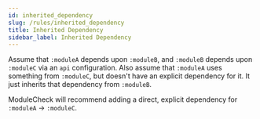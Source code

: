 ```yaml
---
id: inherited_dependency
slug: /rules/inherited_dependency
title: Inherited Dependency
sidebar_label: Inherited Dependency
---
```


Assume that `:moduleA` depends upon `:moduleB`, and `:moduleB` depends upon `:moduleC` via
an `api` configuration. Also assume that `:moduleA` uses something from `:moduleC`, but doesn't
have an explicit dependency for it. It just inherits that dependency from `:moduleB`.

ModuleCheck will recommend adding a direct, explicit dependency for `:moduleA` -> `:moduleC`.
